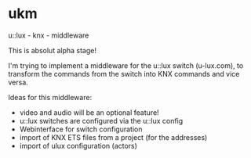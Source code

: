 # ukm
u::lux - knx - middleware

This is absolut alpha stage!

I'm trying to implement a middleware for the u::lux switch (u-lux.com), to transform the commands from the switch into KNX commands and vice versa.

Ideas for this middleware:
- video and audio will be an optional feature!
- u::lux switches are configured via the u::lux config
- Webinterface for switch configuration
- import of KNX ETS files from a project (for the addresses)
- import of ulux configuration (actors)
